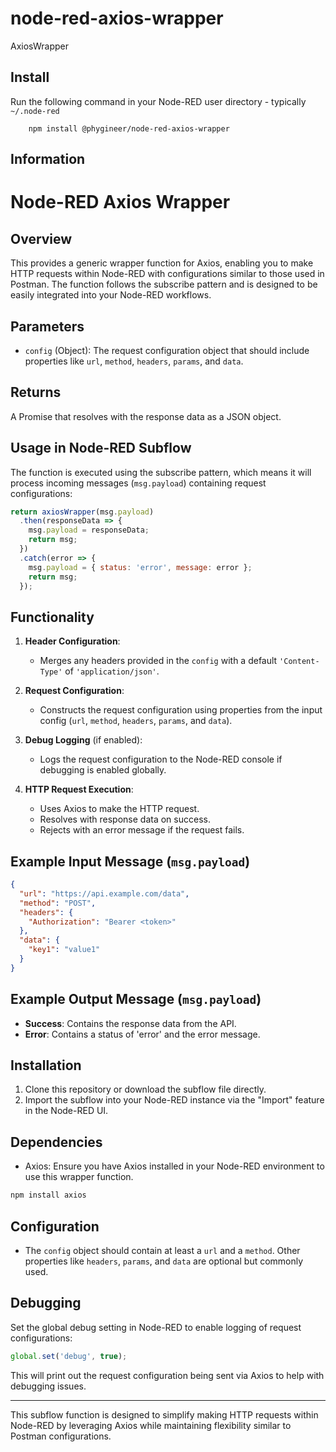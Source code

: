 node-red-axios-wrapper
=====================

AxiosWrapper

## Install

Run the following command in your Node-RED user directory - typically `~/.node-red`

        npm install @phygineer/node-red-axios-wrapper

## Information


# Node-RED Axios Wrapper

## Overview

This provides a generic wrapper function for Axios, enabling you to make HTTP requests within Node-RED with configurations similar to those used in Postman. The function follows the subscribe pattern and is designed to be easily integrated into your Node-RED workflows.

## Parameters

- `config` (Object): The request configuration object that should include properties like `url`, `method`, `headers`, `params`, and `data`.

## Returns

A Promise that resolves with the response data as a JSON object.

## Usage in Node-RED Subflow

The function is executed using the subscribe pattern, which means it will process incoming messages (`msg.payload`) containing request configurations:

```javascript
return axiosWrapper(msg.payload)
  .then(responseData => {
    msg.payload = responseData;
    return msg;
  })
  .catch(error => {
    msg.payload = { status: 'error', message: error };
    return msg;
  });
```

## Functionality

1. **Header Configuration**:
   - Merges any headers provided in the `config` with a default `'Content-Type'` of `'application/json'`.

2. **Request Configuration**:
   - Constructs the request configuration using properties from the input config (`url`, `method`, `headers`, `params`, and `data`).

3. **Debug Logging** (if enabled):
   - Logs the request configuration to the Node-RED console if debugging is enabled globally.

4. **HTTP Request Execution**:
   - Uses Axios to make the HTTP request.
   - Resolves with response data on success.
   - Rejects with an error message if the request fails.

## Example Input Message (`msg.payload`)

```json
{
  "url": "https://api.example.com/data",
  "method": "POST",
  "headers": {
    "Authorization": "Bearer <token>"
  },
  "data": {
    "key1": "value1"
  }
}
```

## Example Output Message (`msg.payload`)

- **Success**: Contains the response data from the API.
- **Error**: Contains a status of 'error' and the error message.

## Installation

1. Clone this repository or download the subflow file directly.
2. Import the subflow into your Node-RED instance via the "Import" feature in the Node-RED UI.

## Dependencies

- Axios: Ensure you have Axios installed in your Node-RED environment to use this wrapper function.

```bash
npm install axios
```

## Configuration

- The `config` object should contain at least a `url` and a `method`. Other properties like `headers`, `params`, and `data` are optional but commonly used.

## Debugging

Set the global debug setting in Node-RED to enable logging of request configurations:

```javascript
global.set('debug', true);
```

This will print out the request configuration being sent via Axios to help with debugging issues.

---

This subflow function is designed to simplify making HTTP requests within Node-RED by leveraging Axios while maintaining flexibility similar to Postman configurations.

